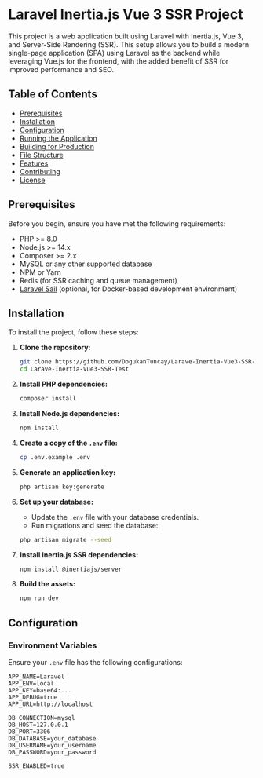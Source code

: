 # Laravel Inertia.js Vue 3 SSR Project

This project is a web application built using Laravel with Inertia.js, Vue 3, and Server-Side Rendering (SSR). This setup allows you to build a modern single-page application (SPA) using Laravel as the backend while leveraging Vue.js for the frontend, with the added benefit of SSR for improved performance and SEO.

## Table of Contents

- [Prerequisites](#prerequisites)
- [Installation](#installation)
- [Configuration](#configuration)
- [Running the Application](#running-the-application)
- [Building for Production](#building-for-production)
- [File Structure](#file-structure)
- [Features](#features)
- [Contributing](#contributing)
- [License](#license)

## Prerequisites

Before you begin, ensure you have met the following requirements:

- PHP >= 8.0
- Node.js >= 14.x
- Composer >= 2.x
- MySQL or any other supported database
- NPM or Yarn
- Redis (for SSR caching and queue management)
- [Laravel Sail](https://laravel.com/docs/8.x/sail) (optional, for Docker-based development environment)

## Installation

To install the project, follow these steps:

1. **Clone the repository:**

    ```bash
    git clone https://github.com/DogukanTuncay/Larave-Inertia-Vue3-SSR-Test.git
    cd Larave-Inertia-Vue3-SSR-Test
    ```

2. **Install PHP dependencies:**

    ```bash
    composer install
    ```

3. **Install Node.js dependencies:**

    ```bash
    npm install
    ```

4. **Create a copy of the `.env` file:**

    ```bash
    cp .env.example .env
    ```

5. **Generate an application key:**

    ```bash
    php artisan key:generate
    ```

6. **Set up your database:**

    - Update the `.env` file with your database credentials.
    - Run migrations and seed the database:

    ```bash
    php artisan migrate --seed
    ```

7. **Install Inertia.js SSR dependencies:**

    ```bash
    npm install @inertiajs/server
    ```

8. **Build the assets:**

    ```bash
    npm run dev
    ```

## Configuration

### Environment Variables

Ensure your `.env` file has the following configurations:

```env
APP_NAME=Laravel
APP_ENV=local
APP_KEY=base64:...
APP_DEBUG=true
APP_URL=http://localhost

DB_CONNECTION=mysql
DB_HOST=127.0.0.1
DB_PORT=3306
DB_DATABASE=your_database
DB_USERNAME=your_username
DB_PASSWORD=your_password

SSR_ENABLED=true
